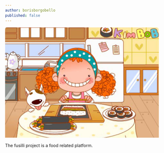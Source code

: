```yaml
---
author: borisborgobello
published: false
---
```


![](/assets/projects/fusilli/featured1.jpg)

The fusilli project is a food related platform.